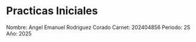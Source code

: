 # Practicas Iniciales
Nombre: Angel Emanuel Rodriguez Corado
Carnet: 202404856
Periodo: 2S
Año: 2025
